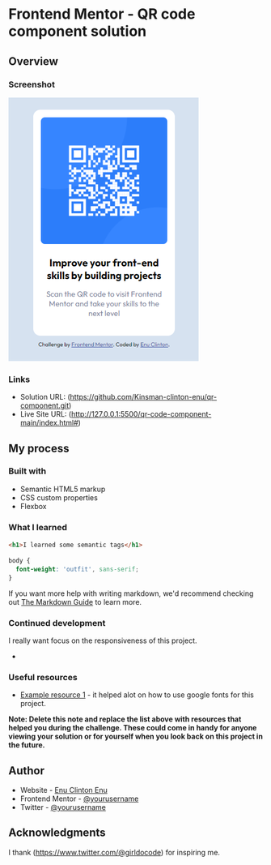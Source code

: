# Frontend Mentor - QR code component solution

## Overview

### Screenshot

![](./images/Screenshot%202024-03-17%20161701.png)


### Links

- Solution URL: (https://github.com/Kinsman-clinton-enu/qr-component.git)
- Live Site URL: (http://127.0.0.1:5500/qr-code-component-main/index.html#)

## My process

### Built with

- Semantic HTML5 markup
- CSS custom properties
- Flexbox

### What I learned

```html
<h1>I learned some semantic tags</h1>
```
```css
body {
  font-weight: 'outfit', sans-serif;
}
```


If you want more help with writing markdown, we'd recommend checking out [The Markdown Guide](https://www.markdownguide.org/) to learn more.


### Continued development

I  really want focus on the responsiveness of this project.

*

### Useful resources

- [Example resource 1](https://fonts.googleapis.com) - it helped alot on how to use google fonts for this project.


**Note: Delete this note and replace the list above with resources that helped you during the challenge. These could come in handy for anyone viewing your solution or for yourself when you look back on this project in the future.**

## Author

- Website - [Enu Clinton Enu](https://enutech.com)
- Frontend Mentor - [@yourusername](https://www.frontendmentor.io/profile/yourusername)
- Twitter - [@yourusername](https://www.twitter.com/@kinsman0418)



## Acknowledgments

I thank (https://www.twitter.com/@girldocode) for inspiring me.
